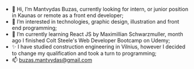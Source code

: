 - 👋 Hi, I’m Mantvydas Buzas, currently looking for intern, or junior position in Kaunas or remote as a front end developer; 
- 👀 I’m interested in technologies, graphic design, illustration and front end programming;
- 🌱 I’m currently learning React JS by Maximillian Schwarzmuller, month ago I finished Colt Steele's Web Developer Bootcamp on Udemy;
- ✨ I have studied construction engineering in Vilnius, however I decided to change my qualification and took a turn to programming;
- 📫 buzas.mantvydas@gmail.com

<!---
mbuzas/mbuzas is a ✨ special ✨ repository because its `README.md` (this file) appears on your GitHub profile.
You can click the Preview link to take a look at your changes.
--->
